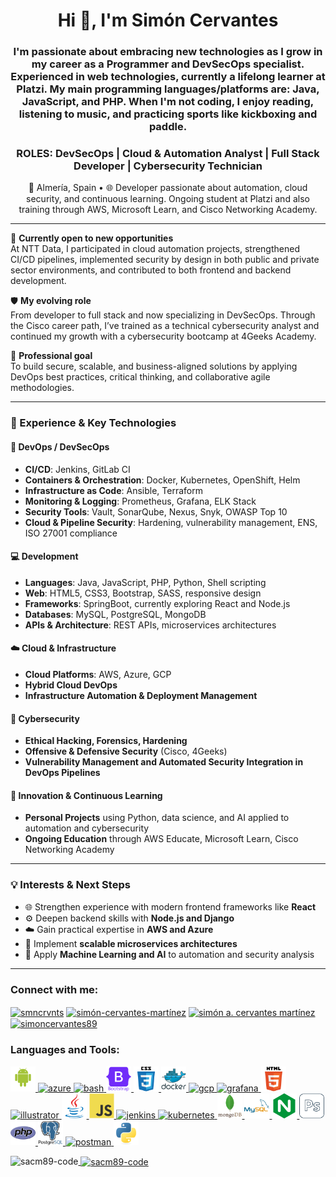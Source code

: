 <h1 align="center">Hi 👋, I'm Simón Cervantes</h1>
<h3 align="center">
I'm passionate about embracing new technologies as I grow in my career as a Programmer and DevSecOps specialist. Experienced in web technologies, currently a lifelong learner at Platzi. My main programming languages/platforms are: Java, JavaScript, and PHP. 
When I'm not coding, I enjoy reading, listening to music, and practicing sports like kickboxing and paddle.
</h3>

<h3 align="center">ROLES: DevSecOps | Cloud & Automation Analyst | Full Stack Developer | Cybersecurity Technician</h3>

<p align="center">
📍 Almería, Spain • 🌐 Developer passionate about automation, cloud security, and continuous learning. Ongoing student at Platzi and also training through AWS, Microsoft Learn, and Cisco Networking Academy.
</p>

---

🔭 **Currently open to new opportunities**  
At NTT Data, I participated in cloud automation projects, strengthened CI/CD pipelines, implemented security by design in both public and private sector environments, and contributed to both frontend and backend development.

🛡️ **My evolving role**  
From developer to full stack and now specializing in DevSecOps. Through the Cisco career path, I’ve trained as a technical cybersecurity analyst and continued my growth with a cybersecurity bootcamp at 4Geeks Academy.

🎯 **Professional goal**  
To build secure, scalable, and business-aligned solutions by applying DevOps best practices, critical thinking, and collaborative agile methodologies.


---

### 🚀 Experience & Key Technologies

#### 🧠 DevOps / DevSecOps
- **CI/CD**: Jenkins, GitLab CI  
- **Containers & Orchestration**: Docker, Kubernetes, OpenShift, Helm  
- **Infrastructure as Code**: Ansible, Terraform  
- **Monitoring & Logging**: Prometheus, Grafana, ELK Stack  
- **Security Tools**: Vault, SonarQube, Nexus, Snyk, OWASP Top 10  
- **Cloud & Pipeline Security**: Hardening, vulnerability management, ENS, ISO 27001 compliance  

#### 💻 Development
- **Languages**: Java, JavaScript, PHP, Python, Shell scripting  
- **Web**: HTML5, CSS3, Bootstrap, SASS, responsive design  
- **Frameworks**: SpringBoot, currently exploring React and Node.js  
- **Databases**: MySQL, PostgreSQL, MongoDB  
- **APIs & Architecture**: REST APIs, microservices architectures  

#### ☁️ Cloud & Infrastructure
- **Cloud Platforms**: AWS, Azure, GCP  
- **Hybrid Cloud DevOps**  
- **Infrastructure Automation & Deployment Management**  

#### 🔐 Cybersecurity
- **Ethical Hacking, Forensics, Hardening**  
- **Offensive & Defensive Security** (Cisco, 4Geeks)  
- **Vulnerability Management and Automated Security Integration in DevOps Pipelines**  

#### 🧪 Innovation & Continuous Learning
- **Personal Projects** using Python, data science, and AI applied to automation and cybersecurity  
- **Ongoing Education** through AWS Educate, Microsoft Learn, Cisco Networking Academy  

---

### 💡 Interests & Next Steps

- 🌐 Strengthen experience with modern frontend frameworks like **React**  
- ⚙️ Deepen backend skills with **Node.js and Django**  
- ☁️ Gain practical expertise in **AWS and Azure**  
- 🔄 Implement **scalable microservices architectures**  
- 🧠 Apply **Machine Learning and AI** to automation and security analysis  

---

<h3 align="left">Connect with me:</h3>
<p align="left">
<a href="https://twitter.com/smncrvnts" target="blank"><img align="center" src="https://raw.githubusercontent.com/rahuldkjain/github-profile-readme-generator/master/src/images/icons/Social/twitter.svg" alt="smncrvnts" height="30" width="40" /></a>
<a href="https://linkedin.com/in/simón-cervantes-martínez" target="blank"><img align="center" src="https://raw.githubusercontent.com/rahuldkjain/github-profile-readme-generator/master/src/images/icons/Social/linked-in-alt.svg" alt="simón-cervantes-martínez" height="30" width="40" /></a>
<a href="https://stackoverflow.com/users/simón a. cervantes martínez" target="blank"><img align="center" src="https://raw.githubusercontent.com/rahuldkjain/github-profile-readme-generator/master/src/images/icons/Social/stack-overflow.svg" alt="simón a. cervantes martínez" height="30" width="40" /></a>
<a href="https://instagram.com/simoncervantes89" target="blank"><img align="center" src="https://raw.githubusercontent.com/rahuldkjain/github-profile-readme-generator/master/src/images/icons/Social/instagram.svg" alt="simoncervantes89" height="30" width="40" /></a>
</p>

<h3 align="left">Languages and Tools:</h3>
<p align="left"> <a href="https://developer.android.com" target="_blank"> <img src="https://raw.githubusercontent.com/devicons/devicon/master/icons/android/android-original-wordmark.svg" alt="android" width="40" height="40"/> </a>  <a href="https://azure.microsoft.com/en-in/" target="_blank"> <img src="https://www.vectorlogo.zone/logos/microsoft_azure/microsoft_azure-icon.svg" alt="azure" width="40" height="40"/> </a> <a href="https://www.gnu.org/software/bash/" target="_blank"> <img src="https://www.vectorlogo.zone/logos/gnu_bash/gnu_bash-icon.svg" alt="bash" width="40" height="40"/> </a> <a href="https://getbootstrap.com" target="_blank"> <img src="https://raw.githubusercontent.com/devicons/devicon/master/icons/bootstrap/bootstrap-plain-wordmark.svg" alt="bootstrap" width="40" height="40"/> </a>  <a href="https://www.w3schools.com/css/" target="_blank"> <img src="https://raw.githubusercontent.com/devicons/devicon/master/icons/css3/css3-original-wordmark.svg" alt="css3" width="40" height="40"/> </a> <a href="https://www.docker.com/" target="_blank"> <img src="https://raw.githubusercontent.com/devicons/devicon/master/icons/docker/docker-original-wordmark.svg" alt="docker" width="40" height="40"/> </a>  <a href="https://cloud.google.com" target="_blank"> <img src="https://www.vectorlogo.zone/logos/google_cloud/google_cloud-icon.svg" alt="gcp" width="40" height="40"/> </a> <a href="https://grafana.com" target="_blank"> <img src="https://www.vectorlogo.zone/logos/grafana/grafana-icon.svg" alt="grafana" width="40" height="40"/> </a> <a href="https://www.w3.org/html/" target="_blank"> <img src="https://raw.githubusercontent.com/devicons/devicon/master/icons/html5/html5-original-wordmark.svg" alt="html5" width="40" height="40"/> </a> <a href="https://www.adobe.com/in/products/illustrator.html" target="_blank"> <img src="https://www.vectorlogo.zone/logos/adobe_illustrator/adobe_illustrator-icon.svg" alt="illustrator" width="40" height="40"/> </a> <a href="https://www.java.com" target="_blank"> <img src="https://raw.githubusercontent.com/devicons/devicon/master/icons/java/java-original.svg" alt="java" width="40" height="40"/> </a> <a href="https://developer.mozilla.org/en-US/docs/Web/JavaScript" target="_blank"> <img src="https://raw.githubusercontent.com/devicons/devicon/master/icons/javascript/javascript-original.svg" alt="javascript" width="40" height="40"/> </a> <a href="https://www.jenkins.io" target="_blank"> <img src="https://www.vectorlogo.zone/logos/jenkins/jenkins-icon.svg" alt="jenkins" width="40" height="40"/> </a> <a href="https://kubernetes.io" target="_blank"> <img src="https://www.vectorlogo.zone/logos/kubernetes/kubernetes-icon.svg" alt="kubernetes" width="40" height="40"/> </a> <a href="https://www.mongodb.com/" target="_blank"> <img src="https://raw.githubusercontent.com/devicons/devicon/master/icons/mongodb/mongodb-original-wordmark.svg" alt="mongodb" width="40" height="40"/> </a> <a href="https://www.mysql.com/" target="_blank"> <img src="https://raw.githubusercontent.com/devicons/devicon/master/icons/mysql/mysql-original-wordmark.svg" alt="mysql" width="40" height="40"/> </a> <a href="https://www.nginx.com" target="_blank"> <img src="https://raw.githubusercontent.com/devicons/devicon/master/icons/nginx/nginx-original.svg" alt="nginx" width="40" height="40"/> </a>  <a href="https://www.photoshop.com/en" target="_blank"> <img src="https://raw.githubusercontent.com/devicons/devicon/master/icons/photoshop/photoshop-line.svg" alt="photoshop" width="40" height="40"/> </a> <a href="https://www.php.net" target="_blank"> <img src="https://raw.githubusercontent.com/devicons/devicon/master/icons/php/php-original.svg" alt="php" width="40" height="40"/> </a> <a href="https://www.postgresql.org" target="_blank"> <img src="https://raw.githubusercontent.com/devicons/devicon/master/icons/postgresql/postgresql-original-wordmark.svg" alt="postgresql" width="40" height="40"/> </a> <a href="https://postman.com" target="_blank"> <img src="https://www.vectorlogo.zone/logos/getpostman/getpostman-icon.svg" alt="postman" width="40" height="40"/> </a> <a href="https://www.python.org" target="_blank"> <img src="https://raw.githubusercontent.com/devicons/devicon/master/icons/python/python-original.svg" alt="python" width="40" height="40"/></p>

<p><img align="left" src="https://github-readme-stats.vercel.app/api/top-langs?username=sacm89-code&show_icons=true&locale=en&layout=compact" alt="sacm89-code" /></p>

<p>&nbsp;<img align="center" src="https://github-readme-stats.vercel.app/api?username=sacm89-code&show_icons=true&locale=en" alt="sacm89-code" /></p>
